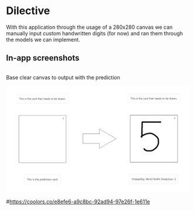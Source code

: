 
# Dilective 

With this application through the usage of a 280x280 canvas we can manually input custom handwritten digits (for now) and ran them through the models we can implement.


## In-app screenshots

<div style="display: flex; justify-content: space-between; gap:10px;">
    <div>
        <p>Base clear canvas to output with the prediction</p>
        <img src="readme_images\first_version_2.png" width="500" />
    </div>
</div>


#https://coolors.co/e8efe6-a9c8bc-92ad94-97e26f-1e611e